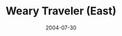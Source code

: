 ---
_schema: default
title: Weary Traveler (East)
link: https://www.geocaching.com/geocache/GCH60A
owner: Ziggy Crew
date: 2004-07-30
log_type: Didn't find it
display_coords: N 41° 25.506' W 074° 23.677'
latitude: '41.4251'
longitude: '-74.394616'
first_stage: false
bogus: false
zhanna_log:  >-
  Hi again, ZC!


  Continuing on up the road from Where Are You From Heading East, we soon arrived at the lovely little rest area near Middletown, NY. In addition to the typical facilities for the weary traveler, this rest stop also offers a well maintained park with plenty of trees and grass, and picnic tables placed here and there. We had no trouble with satellite reception even beneath the trees, so I almost expected we'd walk right up to this cache like we did with the last. Hmm, I thought after a few minutes of poking around. There's nothing obvious here, other than a certain grouping of objects that appeared might have concealed a micro cache at one time. I checked every logical spot I saw, as well as some not-so-logical spots. There was nothing to be found—at least not by us. Eventually breaking down and decrypting the hint didn't help much either. The spot we'd considered most likely to have concealed the cache fit the description in the hint, but it wasn't necessarily the _only_ such spot. With many adventures ahead of us (and miles to go before we could sleep!) we decided to simply move on. Rich agreed to inform you by e-mail and send photos so that we'll at least know our mistake, if we made one. I do hope that the cache is still in place and that we just overlooked it. Thanks for a perplexing hunt and a welcome little break for these travelers. 🙂


  Zhanna
rich_log:  >-
  Howdy again, ZC!


  Stopped by for this one, too, on our way eastward on I-84 to the 'Gunks on this warm, hazy morning. This Rest Area is certainly much nicer than the Parking Area we just visited near Port Jervis! There were plenty of cars and trucks here when we arrived around 9:25am, but no one was any where near the vicinity of the coordinates. A small maintenance crew was at work in the open area directly behind comfort facilities and I doubt that they paid much attention to us poking around under the trees. However, we searched for at least 20-25 minutes and couldn't find the cache. In desperation we eventually decrypted the clue, but it didn't help much. We found quite a few spots that matched the hint (“small” is such a relative term), but still no cache. All I had with me was an older cache page printout so I didn't realize that the last person here didn't find it either. I'll send you a photo of the place where my GPSr kept bringing me back to 'cuz I'm curious to know if we were at least looking in the correct spot. If so, then it's not too surprising the cache is being found my **moogles*** and that it might have been taken yet again. I've got this cache on my watchlist so I'll be anxious to see if someone else finds it. I do hope it's still there and that I was just making it a harder find than necessary. Regardless, thanks for the cache and a chance to stretch my legs.


  ~Rich in NEPA~


  * Sorry, but “muggle” is a Harry Potter expression and I think Geocaching really should have one of its own! I saw the word “moogle” used in a post on the Geocaching forums a while back and thought it sounded much more appropriate to me.
post_id: 850
---